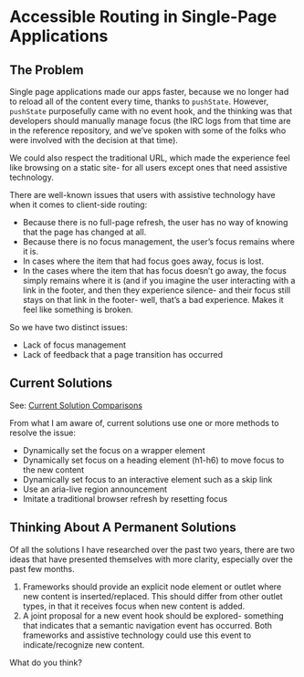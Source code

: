 # Accessible Routing in Single-Page Applications

## The Problem

Single page applications made our apps faster, because we no longer had to reload all of the content every time, thanks to `pushState`. However, `pushState` purposefully came with no event hook, and the thinking was that developers should manually manage focus (the IRC logs from that time are in the reference repository, and we’ve spoken with some of the folks who were involved with the decision at that time). 

We could also respect the traditional URL, which made the experience feel like browsing on a static site- for all users except ones that need assistive technology.

There are well-known issues that users with assistive technology have when it comes to client-side routing: 

-	Because there is no full-page refresh, the user has no way of knowing that the page has changed at all. 
-	Because there is no focus management, the user’s focus remains where it is.
  - In cases where the item that had focus goes away, focus is lost. 
  - In the cases where the item that has focus doesn’t go away, the focus simply remains where it is (and if you imagine the user interacting with a link in the footer, and then they experience silence- and their focus still stays on that link in the footer- well, that’s a bad experience. Makes it feel like something is broken.

So we have two distinct issues: 
-	Lack of focus management
-	Lack of feedback that a page transition has occurred

## Current Solutions

See: [Current Solution Comparisons](https://github.com/MelSumner/ember-a11y-roadmap/blob/master/rfc-research/router/solution-comparisons.md)

From what I am aware of, current solutions use one or more methods to resolve the issue: 
-	Dynamically set the focus on a wrapper element
-	Dynamically set focus on a heading element (h1-h6) to move focus to the new content
-	Dynamically set focus to an interactive element such as a skip link
-	Use an aria-live region announcement
-	Imitate a traditional browser refresh by resetting focus

## Thinking About A Permanent Solutions
Of all the solutions I have researched over the past two years, there are two ideas that have presented themselves with more clarity, especially over the past few months.

1. Frameworks should provide an explicit node element or outlet where new content is inserted/replaced. This should differ from other outlet types, in that it receives focus when new content is added. 
2. A joint proposal for a new event hook should be explored- something that indicates that a semantic navigation event has occurred. Both frameworks and assistive technology could use this event to indicate/recognize new content. 

What do you think?
